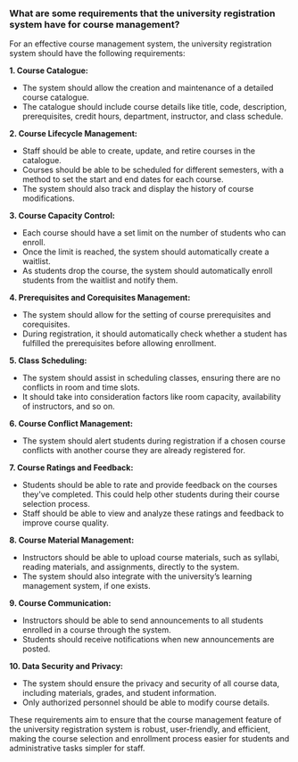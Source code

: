 ### What are some requirements that the university registration system have for course management?

For an effective course management system, the university registration system should have the following requirements:

**1. Course Catalogue:** 
- The system should allow the creation and maintenance of a detailed course catalogue.
- The catalogue should include course details like title, code, description, prerequisites, credit hours, department, instructor, and class schedule.

**2. Course Lifecycle Management:**
- Staff should be able to create, update, and retire courses in the catalogue.
- Courses should be able to be scheduled for different semesters, with a method to set the start and end dates for each course.
- The system should also track and display the history of course modifications.

**3. Course Capacity Control:**
- Each course should have a set limit on the number of students who can enroll.
- Once the limit is reached, the system should automatically create a waitlist.
- As students drop the course, the system should automatically enroll students from the waitlist and notify them.

**4. Prerequisites and Corequisites Management:**
- The system should allow for the setting of course prerequisites and corequisites.
- During registration, it should automatically check whether a student has fulfilled the prerequisites before allowing enrollment.

**5. Class Scheduling:**
- The system should assist in scheduling classes, ensuring there are no conflicts in room and time slots.
- It should take into consideration factors like room capacity, availability of instructors, and so on.

**6. Course Conflict Management:**
- The system should alert students during registration if a chosen course conflicts with another course they are already registered for.

**7. Course Ratings and Feedback:**
- Students should be able to rate and provide feedback on the courses they've completed. This could help other students during their course selection process.
- Staff should be able to view and analyze these ratings and feedback to improve course quality.

**8. Course Material Management:**
- Instructors should be able to upload course materials, such as syllabi, reading materials, and assignments, directly to the system.
- The system should also integrate with the university’s learning management system, if one exists.

**9. Course Communication:**
- Instructors should be able to send announcements to all students enrolled in a course through the system.
- Students should receive notifications when new announcements are posted.

**10. Data Security and Privacy:**
- The system should ensure the privacy and security of all course data, including materials, grades, and student information.
- Only authorized personnel should be able to modify course details.

These requirements aim to ensure that the course management feature of the university registration system is robust, user-friendly, and efficient, making the course selection and enrollment process easier for students and administrative tasks simpler for staff.
